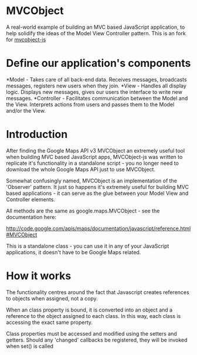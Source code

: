 MVCObject
=========

A real-world example of building an MVC based JavaScript application, to help solidify the ideas of the Model View Controller pattern. This is an fork for [mvcobject-js](https://code.google.com/p/mvcobject-js/)

# Define our application's components
*Model - Takes care of all back-end data. Receives messages, broadcasts messages, registers new users when they join.
*View - Handles all display logic. Displays new messages, gives our users the interface to write new messages.
*Controller - Facilitates communication between the Model and the View. Interprets actions from users and passes them to the Model and/or the View.

# Introduction
After finding the Google Maps API v3 MVCObject an extremely useful tool when building MVC based JavaScript apps, MVCObject-js was written to replicate it's functionality in a standalone script - you no longer need to download the whole Google Maps API just to use MVCObject.

Somewhat confusingly named, MVCObject is an implementation of the 'Observer' pattern. It just so happens it's extremely useful for building MVC based applications - it can serve as the glue between your Model View and Controller elements.

All methods are the same as google.maps.MVCObject - see the documentation here:

http://code.google.com/apis/maps/documentation/javascript/reference.html#MVCObject

This is a standalone class - you can use it in any of your JavaScript applications, it doesn't have to be Google Maps related.



# How it works
The functionality centres around the fact that Javascript creates references to objects when assigned, not a copy.

When an class property is bound, it is converted into an object and a reference to the object assigned to each class. In this way, each class is accessing the exact same property.

Class properties must be accessed and modified using the setters and getters. Should any 'changed' callbacks be registered, they will be invoked when set() is called
